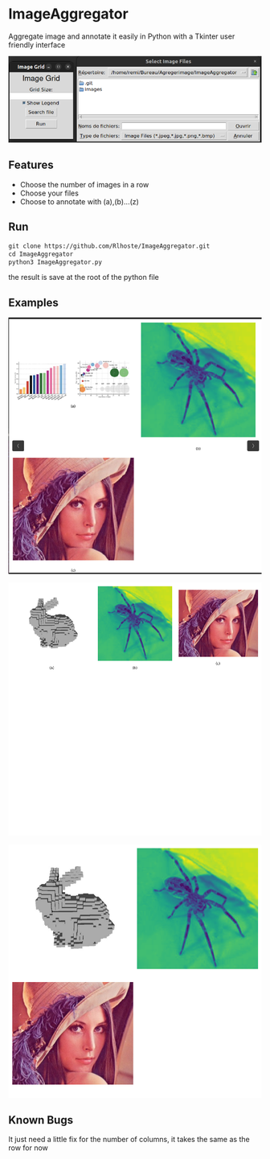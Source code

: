 # ImageAggregator
Aggregate image and annotate it easily in Python with a Tkinter user friendly interface

![Image Description](images/UI.png)

## Features
- Choose the number of images in a row
- Choose your files
- Choose to annotate with (a),(b)...(z)

## Run
```
git clone https://github.com/Rlhoste/ImageAggregator.git
cd ImageAggregator
python3 ImageAggregator.py
```
the result is save at the root of the python file

## Examples

![Image Description](images/test1.png)

![Image Description](images/test2.png)

![Image Description](images/withoutLegend.png)

## Known Bugs 

It just need a little fix for the number of columns, it takes the same as the row for now

